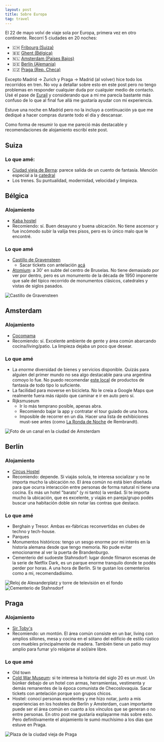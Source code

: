 ```yaml
---
layout: post
title: Sobre Europa
tag: travel
---
```


El 22 de mayo volví de viaje sola por Europa, primera vez en otro continente. Recorrí 5 ciudades en 20 noches:
- 🇨🇭 [Fribourg (Suiza)](#suiza)
- 🇧🇪 [Ghent (Bélgica)](#bélgica)
- 🇳🇱 [Amsterdam (Países Bajos)](#amsterdam)
- 🇩🇪 [Berlín (Alemania)](#berlín)
- 🇨🇿 [Praga (Rep. Checa)](#praga)

Excepto Madrid -> Zurich y Praga -> Madrid (al volver) hice todo los recorridos en tren. No voy a detallar sobre esto en este post pero no tengo problemas en responder cualquier duda por cualquier medio de contacto. Usé el pase de [Eurail](https://www.eurail.com/en) y considerando que a mi me parecía bastante más confuso de lo que al final fue allá me gustaría ayudar con mi experiencia.

Estuve una noche en Madrid pero no la incluyo a continuación ya que me dediqué a hacer compras durante todo el día y descansar.

Como forma de resumir lo que me pareció más destacable y recomendaciones de alojamiento escribí este post.

## Suiza
### Lo que amé:
- [Ciudad vieja de Berna](https://es.wikipedia.org/wiki/Ciudad_vieja_de_Berna): parece salida de un cuento de fantasía. Mención especial a la [catedral](https://es.wikipedia.org/wiki/Catedral_de_Berna)
- Los trenes. Su puntualidad, modernidad, velocidad y limpieza.

## Bélgica
### Alojamiento
- [Kaba hostel](http://www.kabahostel.be/en)
- Recomiendo: sí. Buen desayuno y buena ubicación. No tiene ascensor y fue incómodo subir la valija tres pisos, pero es lo único malo que le encontré.

### Lo que amé
- [Castillo de Gravensteen](https://es.wikipedia.org/wiki/Castillo_de_los_Condes_de_Gante)
    - Sacar tickets con antelación [acá](https://historischehuizen.stad.gent/en/castle-counts/visit/book-tickets)
- [Atomium](https://en.wikipedia.org/wiki/Atomium): a 30' en subte del centro de Bruselas. No tiene demasiado por ver por dentro, pero es un monumento de la década de 1950 imponente que sale del típico recorrido de monumentos clásicos, catedrales y vistas de siglos pasados.

![Castillo de Gravensteen](/assets/images/gravensteen.jpg)

## Amsterdam
### Alojamiento
- [Cocomama](https://cocomamahostel.com/)
- Recomiendo: sí. Excelente ambiente de gente y área común abarcando cocina/living/patio. La limpieza dejaba un poco que desear.

### Lo que amé
- La _enorme_ diversidad de bienes y servicios disponible. Quizás para alguien del primer mundo no sea algo destacable para una argentina comoyo lo fue. No puedo recomendar [este local](https://www.fantasyshopchimera.com/) de productos de fantasía de todo tipo lo suficiente.
- La facilidad para moverse en bicicleta. No le creía a Google Maps que realmente fuera más rápido que caminar e ir en auto pero sí.
- Rijksmuseum
    - Ir lo más temprano posible, apenas abra.
    - Recomiendo bajar la app y contratar el tour guiado de una hora.
    - Imposible de recorrer en un día. Hacer una lista de exhibiciones must-see antes (como [La Ronda de Noche](https://es.wikipedia.org/wiki/La_ronda_de_noche) de Rembrandt).

![Foto de un canal en la ciudad de Amsterdam](/assets/images/amsterdam1.jpg)

## Berlín
### Alojamiento
- [Circus Hostel](https://circus-berlin.de/)
- Recomiendo: depende. Si viajás solo/a, te interesa socializar y no te importa mucho la ubicación _no_. El área común no está bien diseñada para que ocurra interacción entre personas de forma natural ni tiene una cocina. Es más un hotel "barato" (y ni tanto) la verdad. Si te importa mucho la ubicación, que es excelente, y viajás en pareja/grupo podés buscar una habitación doble sin notar las contras que destaco.

### Lo que amé
- Berghain y Tresor. Ambas ex-fábricas reconvertidas en clubes de techno y tech-house.
- Parques
- Monumentos históricos: tengo un sesgo enorme por mi interés en la historia alemana desde que tengo memoria. No pude evitar emocionarme al ver la puerta de Brandenburgo.
- Cementerio del sudoeste Stahnsdorf: lugar donde filmaron escenas de la serie de Netflix Dark, es un parque enorme tranquilo donde te podés perder por horas. A una hora de Berlín. Si te gustan los cementerios como a mi, recomendadísimo.

![Reloj de Alexanderplatz y torre de televisión en el fondo](/assets/images/berlin1.jpg)
![Cementerio de Stahnsdorf](/assets/images/berlin2.jpg)

## Praga
### Alojamiento
- [Sir Toby's](https://sirtobys.com/)
- Recomiendo: un montón. El área común consiste en un bar, living con amplios sillones, mesa y cocina en el sótano del edificio de estilo rústico con muebles principalmente de madera. También tiene un patio muy amplio para fumar y/o relajarse al sol/aire libre.

### Lo que amé
- Old town
- [Cold War Museum](http://en.muzeum-studene-valky.cz/): si te interesa la historia del siglo 20 es un _must_. Un búnker debajo de un hotel con armas, herramientas, vestimenta y demás remanentes de la época comunista de Checoslovaquia. Sacar tickets con antelación porque son grupos chicos.
- Hostel: conocí personas excelentes y me hizo notar, junto a mis experiencias en los hosteles de Berlín y Amsterdam, cuan importante puede ser el área común en cuanto a los vínculos que se generan o no entre personas. En otro post me gustaría explayarme más sobre esto. Pero definitivamente el alojamiento le sumó muchísimo a los días que estuve en Praga.

![Plaza de la ciudad vieja de Praga](/assets/images/praga.jpg)